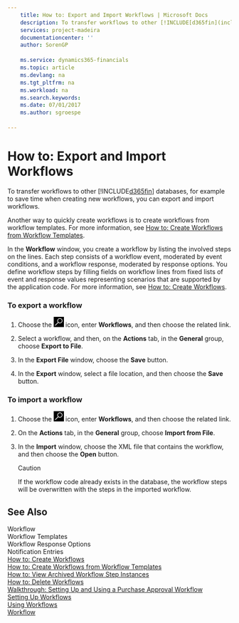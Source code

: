```yaml
---
    title: How to: Export and Import Workflows | Microsoft Docs
    description: To transfer workflows to other [!INCLUDE[d365fin](includes/d365fin_md.md)] databases, for example to save time when creating new workflows, you can export and import workflows.
    services: project-madeira
    documentationcenter: ''
    author: SorenGP

    ms.service: dynamics365-financials
    ms.topic: article
    ms.devlang: na
    ms.tgt_pltfrm: na
    ms.workload: na
    ms.search.keywords:
    ms.date: 07/01/2017
    ms.author: sgroespe

---
```

# How to: Export and Import Workflows
To transfer workflows to other [!INCLUDE[d365fin](includes/d365fin_md.md)] databases, for example to save time when creating new workflows, you can export and import workflows.  

 Another way to quickly create workflows is to create workflows from workflow templates. For more information, see [How to: Create Workflows from Workflow Templates](across-how-to-create-workflows-from-workflow-templates.md).  

 In the **Workflow** window, you create a workflow by listing the involved steps on the lines. Each step consists of a workflow event, moderated by event conditions, and a workflow response, moderated by response options. You define workflow steps by filling fields on workflow lines from fixed lists of event and response values representing scenarios that are supported by the application code. For more information, see [How to: Create Workflows](across-how-to-create-workflows.md).  

### To export a workflow  

1.  Choose the ![Search for Page or Report](media/ui-search/search_small.png "Search for Page or Report icon") icon, enter **Workflows**, and then choose the related link.  

2.  Select a workflow, and then, on the **Actions** tab, in the **General** group, choose **Export to File**.  

3.  In the **Export File** window, choose the **Save** button.  

4.  In the **Export** window, select a file location, and then choose the **Save** button.  

### To import a workflow  

1.  Choose the ![Search for Page or Report](media/ui-search/search_small.png "Search for Page or Report icon") icon, enter **Workflows**, and then choose the related link.  

2.  On the **Actions** tab, in the **General** group, choose **Import from File**.  

3.  In the **Import** window, choose the XML file that contains the workflow, and then choose the **Open** button.  

    > [!CAUTION]  
    >  If the workflow code already exists in the database, the workflow steps will be overwritten with the steps in the imported workflow.  

## See Also  
 Workflow   
 Workflow Templates   
 Workflow Response Options   
 Notification Entries   
 [How to: Create Workflows](across-how-to-create-workflows.md)   
 [How to: Create Workflows from Workflow Templates](across-how-to-create-workflows-from-workflow-templates.md)   
 [How to: View Archived Workflow Step Instances](across-how-to-view-archived-workflow-step-instances.md)   
 [How to: Delete Workflows](across-how-to-delete-workflows.md)   
 [Walkthrough: Setting Up and Using a Purchase Approval Workflow](walkthrough-setting-up-and-using-a-purchase-approval-workflow.md)   
 [Setting Up Workflows](across-set-up-workflows.md)   
 [Using Workflows](across-use-workflows.md)   
 [Workflow](across-workflow.md)   
 
